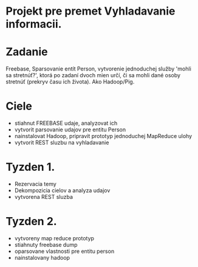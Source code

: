Projekt pre premet Vyhladavanie informacii.
==

# Zadanie 
Freebase, Sparsovanie entít Person, vytvorenie jednoduchej služby 'mohli sa stretnúť?', ktorá po zadaní dvoch mien určí, či sa mohli dané osoby stretnúť (prekryv času ich života). Ako Hadoop/Pig.

# Ciele
- stiahnut FREEBASE udaje, analyzovat ich
- vytvorit parsovanie udajov pre entitu Person
- nainstalovat Hadoop, pripravit prototyp jednoduchej MapReduce ulohy 
- vytvorit REST sluzbu na vyhladavanie

# Tyzden 1.
- Rezervacia temy
- Dekompozicia cielov a analyza udajov
- vytvorena REST sluzba

# Tyzden 2.
- vytvoreny map reduce prototyp
- stiahnuty freebase dump
- oparsovane vlastnosti pre entitu person
- nainstalovany hadoop


